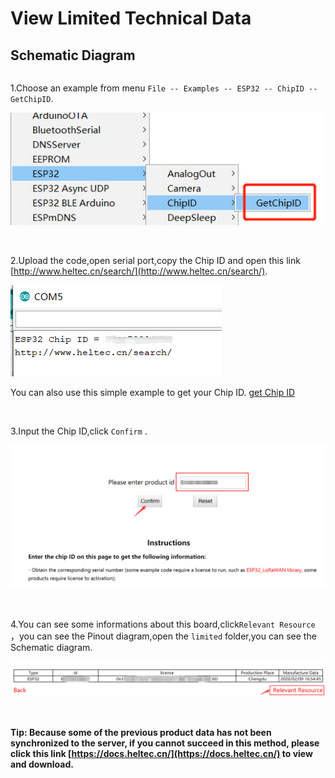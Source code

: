 # View Limited Technical Data

## Schematic Diagram

```Tip:: Some schematic diagrams are restrictive technical data,it will become downloadable after purchase.Please refer to the following steps.

```

1.Choose an example from menu `File -- Examples -- ESP32 -- ChipID -- GetChipID`.

![](img/view_limited_technical_data/01.png)

&nbsp;

2.Upload the code,open serial port,copy the Chip ID and open this link  [http://www.heltec.cn/search/](http://www.heltec.cn/search/).

![](img/view_limited_technical_data/02.png)

You can also use this simple example to get your Chip ID.  [get Chip ID](https://github.com/Heltec-Aaron-Lee/WiFi_Kit_series/blob/master/esp32/libraries/ESP32/examples/ChipID/GetChipID/GetChipID.ino)

&nbsp;

3.Input the Chip ID,click `Confirm` .

![](img/view_limited_technical_data/03.png)

&nbsp;

4.You can see some informations about this board,click`Relevant Resource` ，you can see the Pinout diagram,open the `limited` folder,you can see the Schematic diagram.

![](img/view_limited_technical_data/04.png)


&nbsp;

**Tip: Because some of the previous product data has not been synchronized to the server, if you cannot succeed in this method, please click this link [https://docs.heltec.cn/](https://docs.heltec.cn/) to view and download.**

